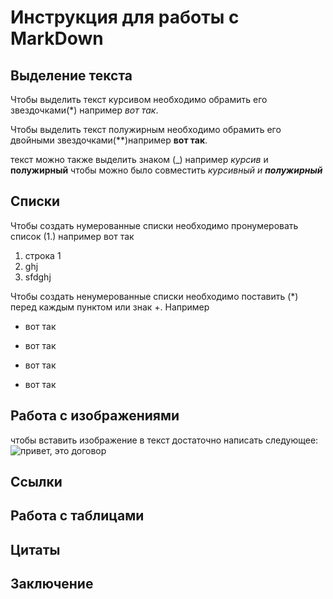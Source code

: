 # Инструкция для работы с MarkDown

## Выделение текста

Чтобы выделить текст курсивом необходимо обрамить его звездочками(*) например *вот так*.

Чтобы выделить текст полужирным необходимо обрамить его двойными звездочками(**)например **вот так**.

текст можно также выделить знаком (_) например _курсив_ и __полужирный__ чтобы можно было совместить _курсивный и **полужирный**_

## Списки

Чтобы создать нумерованные списки необходимо пронумеровать список (1.) например вот так 
1. строка 1
2. ghj
3. sfdghj

Чтобы создать ненумерованные списки необходимо поставить (*) перед каждым пунктом или знак +. Например 
* вот так
+ вот так
* вот так
+ вот так


## Работа с изображениями

чтобы вставить изображение в текст достаточно написать следующее:
![привет, это договор](5.jpeg)

## Ссылки

## Работа с таблицами

## Цитаты

## Заключение